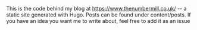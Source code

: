 This is the code behind my blog at https://www.thenumbermill.co.uk/ -- a static site generated with Hugo. Posts can be found under content/posts. If you have an idea you want me to write about, feel free to add it as an issue
